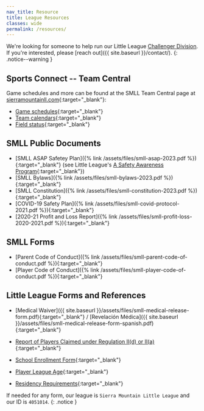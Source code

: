 ```yaml
---
nav_title: Resource
title: League Resources
classes: wide
permalink: /resources/
---
```


We're looking for someone to help run our Little League [Challenger
Division](https://www.littleleague.org/play-little-league/challenger/).
If you're interested, please [reach out]({{ site.baseurl }}/contact/).
{: .notice--warning }


## Sports Connect -- Team Central

Game schedules and more can be found at the SMLL Team Central
page at [sierramountainll.com](https://sierramountainll.com){:target="_blank"}:

* [Game schedules](https://www.sierramountainll.com/Default.aspx?tabid=716491){:target="_blank"}
* [Team calendars](https://www.sierramountainll.com/Default.aspx?tabid=716490){:target="_blank"}
* [Field status](https://www.sierramountainll.com/Default.aspx?tabid=1026909){:target="_blank"}


## SMLL Public Documents

* [SMLL ASAP Safetey Plan]({% link /assets/files/smll-asap-2023.pdf %}){:target="_blank"} (see
   Little League's [A Safety Awareness Program](https://www.littleleague.org/player-safety/asap/){:target="_blank"})
* [SMLL Bylaws]({% link /assets/files/smll-bylaws-2023.pdf %}){:target="_blank"}
* [SMLL Constitution]({% link /assets/files/smll-constitution-2023.pdf %}){:target="_blank"}
* [COVID-19 Safety Plan]({% link /assets/files/smll-covid-protocol-2021.pdf %}){:target="_blank"}
* [2020-21 Profit and Loss Report]({% link /assets/files/smll-profit-loss-2020-2021.pdf %}){:target="_blank"}


## SMLL Forms

* [Parent Code of Conduct]({% link /assets/files/smll-parent-code-of-conduct.pdf %}){:target="_blank"}
* [Player Code of Conduct]({% link /assets/files/smll-player-code-of-conduct.pdf %}){:target="_blank"}


## Little League Forms and References

* [Medical Waiver]({{ site.baseurl }}/assets/files/smll-medical-release-form.pdf){:target="_blank"} / [Revelaci&oacute;n M&eacute;dica]({{ site.baseurl }}/assets/files/smll-medical-release-form-spanish.pdf){:target="_blank"}
* [Report of Players Claimed under Regulation II(d) or II(a)](https://www.littleleague.org/downloads/regulation-iid/){:target="_blank"}
* [School Enrollment Form](https://www.littleleague.org/downloads/school-enrollment-form/){:target="_blank"}

* [Player League Age](https://www.littleleague.org/play-little-league/determine-league-age/){:target="_blank"}
* [Residency Requirements](https://www.littleleague.org/university/articles/residency-requirements/){:target="_blank"}

If needed for any form, our league is `Sierra Mountain Little League`
and our ID is `4051014`.
{: .notice }
